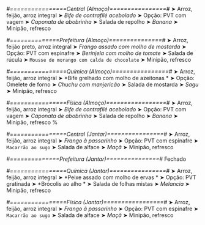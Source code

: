 
*#================Central (Almoço)================#*
➤ Arroz, feijão, arroz integral
➤ *Bife de contrafilé acebolado*
➤ Opção: PVT com vagem
➤ *Caponata de abobrinha*
➤ Salada de repolho
➤ *Banana*
➤ Minipão, refresco

*#==============Prefeitura (Almoço)===============#*
➤ Arroz, feijão preto, arroz integral
➤ *Frango assado com molho de mostarda*
➤ Opção: PVT com espinafre
➤ *Berinjela com molho de tomate*
➤ Salada de rúcula
➤ `Mousse de morango com calda de chocolate`
➤ Minipão, refresco

*#================Química (Almoço)================#*
➤ Arroz, feijão, arroz integral
➤ *Bife grelhado com molho de azeitonas *
➤ Opção: Omelete de forno 
➤ *Chuchu com manjericão*
➤ Salada de mostarda
➤ *Sagu*
➤ Minipão, refresco

*#================Física (Almoço)=================#*
➤ Arroz, feijão, arroz integral
➤ *Bife de contrafilé acebolado*
➤ Opção: PVT com vagem
➤ *Caponata de abobrinha*
➤ Salada de repolho
➤ *Banana*
➤ Minipão, refresco
%

*#================Central (Jantar)================#*
➤ Arroz, feijão, arroz integral
➤ *Frango à passarinho*
➤ Opção: PVT com espinafre
➤ `Macarrão ao sugo`
➤ Salada de alface
➤ *Maçã*
➤ Minipão, refresco

*#==============Prefeitura (Jantar)===============#*
Fechado

*#================Química (Jantar)================#*
➤ Arroz, feijão, arroz integral
➤ *Peixe assado com molho de ervas *
➤ Opção: PVT gratinada 
➤ *Brócolis ao alho *
➤ Salada de folhas mistas
➤ *Melancia*
➤ Minipão, refresco

*#================Física (Jantar)=================#*
➤ Arroz, feijão, arroz integral
➤ *Frango à passarinho*
➤ Opção: PVT com espinafre
➤ `Macarrão ao sugo`
➤ Salada de alface
➤ *Maçã*
➤ Minipão, refresco
